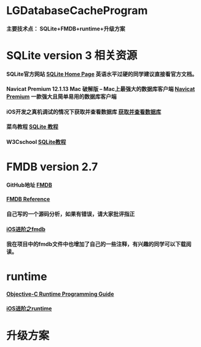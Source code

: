 # LGDatabaseCacheProgram
####  主要技术点： SQLite+FMDB+runtime+升级方案

# SQLite version 3 相关资源
####  SQLite官方网站 [SQLite Home Page](https://www.sqlite.org/index.html) 英语水平过硬的同学建议直接看官方文档。
#### Navicat Premium 12.1.13 Mac 破解版 – Mac上最强大的数据库客户端 [Navicat Premium](https://www.waitsun.com/navicat-premium-12-1-13.html)   一款强大且简单易用的数据库客户端
#### iOS开发之真机调试的情况下获取并查看数据库 [获取并查看数据库](https://blog.csdn.net/u011961093/article/details/52026055)
#### 菜鸟教程 [SQLite 教程](http://www.runoob.com/sqlite/sqlite-tutorial.html)
#### W3Cschool [SQLite教程](https://www.w3cschool.cn/sqlite/)
# FMDB version 2.7
#### GitHub地址 [FMDB](https://github.com/ccgus/fmdb)
#### [FMDB Reference](http://ccgus.github.io/fmdb/html/index.html)
#### 自己写的一个源码分析，如果有错误，请大家批评指正
#### [iOS进阶之fmdb](https://www.jianshu.com/c/9e5f02459642)
#### 我在项目中的fmdb文件中也增加了自己的一些注释，有兴趣的同学可以下载阅读。
# runtime 
#### [Objective-C Runtime Programming Guide](https://developer.apple.com/library/archive/documentation/Cocoa/Conceptual/ObjCRuntimeGuide/Introduction/Introduction.html#//apple_ref/doc/uid/TP40008048-CH1-SW1)
#### [iOS进阶之runtime](https://www.jianshu.com/c/8ebffeb1d1b3)


# 升级方案


